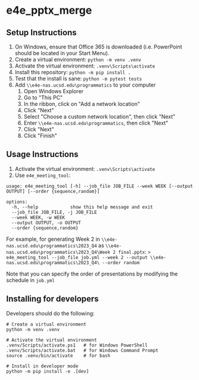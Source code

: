 # e4e_pptx_merge

## Setup Instructions
1. On Windows, ensure that Office 365 is downloaded (i.e. PowerPoint should be located in your Start Menu).
2. Create a virtual environment: `python -m venv .venv`
3. Activate the virtual environment: `.venv\Scripts\activate`
4. Install this repository: `python -m pip install .`
5. Test that the install is sane: `python -m pytest tests`
6. Add `\\e4e-nas.ucsd.edu\programmatics` to your computer
    1. Open Windows Explorer
    2. Go to "This PC"
    3. In the ribbon, click on "Add a network location"
    4. Click "Next"
    5. Select "Choose a custom network location", then click "Next"
    7. Enter `\\e4e-nas.ucsd.edu\programmatics`, then click "Next"
    8. Click "Next"
    9. Click "Finish"

## Usage Instructions
1. Activate the virtual environment: `.venv\Scripts\activate`
2. Use `e4e_meeting_tool`:
```
usage: e4e_meeting_tool [-h] --job_file JOB_FILE --week WEEK [--output OUTPUT] [--order {sequence,random}]

options:
  -h, --help            show this help message and exit
  --job_file JOB_FILE, -j JOB_FILE
  --week WEEK, -w WEEK
  --output OUTPUT, -o OUTPUT
  --order {sequence,random}
```
For example, for generating Week 2 in `\\e4e-nas.ucsd.edu\programmatics\2023_Q4` as `\\e4e-nas.ucsd.edu\programmatics\2023_Q4\Week 2 final.pptx`:
`> e4e_meeting_tool --job_file job.yml --week 2 --output \\e4e-nas.ucsd.edu\programmatics\2023_Q4\ --order random`

Note that you can specify the order of presentations by modifying the schedule in `job.yml`

## Installing for developers
Developers should do the following:
```
# Create a virtual environment
python -m venv .venv

# Activate the virtual environment
.venv/Scripts/activate.ps1   # for Windows PowerShell
.venv/Scripts/activate.bat   # for Windows Command Prompt
source .venv/bin/activate    # for bash

# Install in developer mode
python -m pip install -e .[dev]
```
